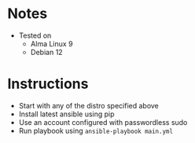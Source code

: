 # Notes
- Tested on
    - Alma Linux 9
    - Debian 12

# Instructions
- Start with any of the distro specified above
- Install latest ansible using pip
- Use an account configured with passwordless sudo
- Run playbook using `ansible-playbook main.yml`
